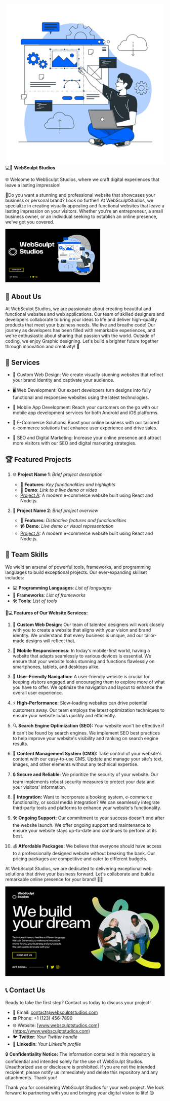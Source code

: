 ![WebSculpt Studios Logo](https://github.com/WebSculptStudios/WebSculptStudios/blob/main/Website%20Creator-bro.png)
💻🎨 **WebSculpt Studios**

🌐 Welcome to WebSculpt Studios, where we craft digital experiences that leave a lasting impression! 

🎉Do you want a stunning and professional website that showcases your business or personal brand? Look no further! At WebSculptStudios, we specialize in creating visually appealing and functional websites that leave a lasting impression on your visitors. Whether you're an entrepreneur, a small business owner, or an individual seeking to establish an online presence, we've got you covered.

<img src="https://github.com/WebSculptStudios/WebSculptStudios/blob/main/before-contact.png" alt="WebSculpt Studios Logo" style="max-width: 300px;">


## 🚀 About Us

At WebSculpt Studios, we are passionate about creating beautiful and functional websites and web applications. Our team of skilled designers and developers collaborate to bring your ideas to life and deliver high-quality products that meet your business needs. We live and breathe code! Our journey as developers has been filled with remarkable experiences, and we're enthusiastic about sharing that passion with the world. Outside of coding, we enjoy Graphic designing. Let's build a brighter future together through innovation and creativity! 🌈


## 💼 Services

- 🎨 Custom Web Design: We create visually stunning websites that reflect your brand identity and captivate your audience.

- 🖥️ Web Development: Our expert developers turn designs into fully functional and responsive websites using the latest technologies.

- 📱 Mobile App Development: Reach your customers on the go with our mobile app development services for both Android and iOS platforms.

- 🛒 E-Commerce Solutions: Boost your online business with our tailored e-commerce solutions that enhance user experience and drive sales.

- 🚀 SEO and Digital Marketing: Increase your online presence and attract more visitors with our SEO and digital marketing strategies.


## 🏆 Featured Projects

1. 🌐 **Project Name 1**: _Brief project description_
   - 🚀 **Features**: _Key functionalities and highlights_
   - 🎥 **Demo**: _Link to a live demo or video_
   - [Project A](https://github.com/WebSculptStudios/project-a): A modern e-commerce website built using React and Node.js.

2. 📱 **Project Name 2**: _Brief project overview_
   - 🌟 **Features**: _Distinctive features and functionalities_
   - 📹 **Demo**: _Live demo or visual representation_
   - [Project A](https://github.com/WebSculptStudios/project-a): A modern e-commerce website built using React and Node.js.


## 🔧 Team Skills

We wield an arsenal of powerful tools, frameworks, and programming languages to build exceptional projects. Our ever-expanding skillset includes:

- 💻 **Programming Languages**: _List of languages_
- 🚀 **Frameworks**: _List of frameworks_
- 🛠️ **Tools**: _List of tools_


🌟💻 **Features of Our Website Services:**

1. 🎨 **Custom Web Design:** Our team of talented designers will work closely with you to create a website that aligns with your vision and brand identity. We understand that every business is unique, and our tailor-made designs will reflect that.

2. 📱 **Mobile Responsiveness:** In today's mobile-first world, having a website that adapts seamlessly to various devices is essential. We ensure that your website looks stunning and functions flawlessly on smartphones, tablets, and desktops alike.

3. 🧭 **User-Friendly Navigation:** A user-friendly website is crucial for keeping visitors engaged and encouraging them to explore more of what you have to offer. We optimize the navigation and layout to enhance the overall user experience.

4. ⚡ **High-Performance:** Slow-loading websites can drive potential customers away. Our team employs the latest optimization techniques to ensure your website loads quickly and efficiently.

5. 🔍 **Search Engine Optimization (SEO):** Your website won't be effective if it can't be found by search engines. We implement SEO best practices to help improve your website's visibility and ranking on search engine results.

6. 📝 **Content Management System (CMS):** Take control of your website's content with our easy-to-use CMS. Update and manage your site's text, images, and other elements without any technical expertise.

7. 🔒 **Secure and Reliable:** We prioritize the security of your website. Our team implements robust security measures to protect your data and your visitors' information.

8. 🔄 **Integration:** Want to incorporate a booking system, e-commerce functionality, or social media integration? We can seamlessly integrate third-party tools and platforms to enhance your website's functionality.

9. 🛠️ **Ongoing Support:** Our commitment to your success doesn't end after the website launch. We offer ongoing support and maintenance to ensure your website stays up-to-date and continues to perform at its best.

10. 💰 **Affordable Packages:** We believe that everyone should have access to a professionally designed website without breaking the bank. Our pricing packages are competitive and cater to different budgets.

At WebSculpt Studios, we are dedicated to delivering exceptional web solutions that drive your business forward. Let's collaborate and build a remarkable online presence for your brand! 🚀🌐

![Contact-img](https://github.com/WebSculptStudios/WebSculptStudios/blob/main/Coming%20Soon%20Website%20in%20Black%20Turquoise%20Neon%20Green%20Bold%20Gradient%20Style.png)



## 📞 Contact Us

Ready to take the first step? Contact us today to discuss your project!

- 📧 Email: contact@websculptstudios.com
- ☎️ Phone: +1 (123) 456-7890
- 🌐 Website: [www.websculptstudios.com](https://www.websculptstudios.com)
- 🐦 **Twitter**: _Your Twitter handle_
- 💼 **LinkedIn**: _Your LinkedIn profile_


🔒 **Confidentiality Notice:**
The information contained in this repository is confidential and intended solely for the use of WebSculpt Studios. Unauthorized use or disclosure is prohibited. If you are not the intended recipient, please notify us immediately and delete this repository and any attachments. Thank you!

Thank you for considering WebSculpt Studios for your web project. We look forward to partnering with you and bringing your digital vision to life! 😊
